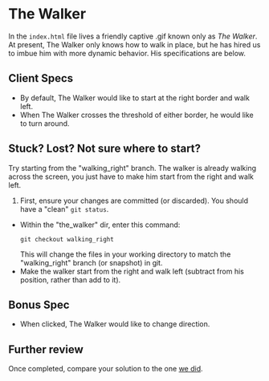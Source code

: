 # The Walker
In the `index.html` file lives a friendly captive .gif known only as *The Walker*. At present, The Walker only knows how to walk in place, but he has hired us to imbue him with more dynamic behavior. His specifications are below.

## Client Specs
* By default, The Walker would like to start at the right border and walk left.
* When The Walker crosses the threshold of either border, he would like to turn around.

## Stuck?  Lost?  Not sure where to start?

Try starting from the "walking_right" branch.  The walker is already walking across the screen, you just have to make him start from the right and walk left.

1. First, ensure your changes are committed (or discarded).  You should have a "clean" `git status`.
- Within the "the_walker" dir, enter this command:
  ```
  git checkout walking_right
  ```
  This will change the files in your working directory to match the "walking_right" branch (or snapshot) in git.
- Make the walker start from the right and walk left (subtract from his position, rather than add to it).

## Bonus Spec

* When clicked, The Walker would like to change direction.

## Further review

Once completed, compare your solution to the one [we did](https://github.com/ga-dc/the_walker/tree/solution).
